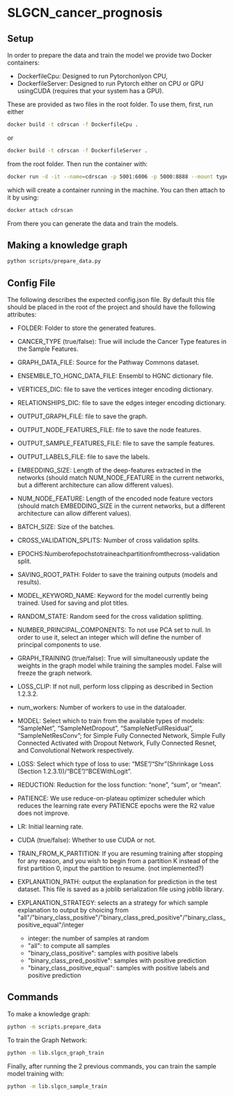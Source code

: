 # SLGCN_cancer_prognosis

## Setup

In order to prepare the data and train the model we provide two Docker containers:
* DockerfileCpu: Designed to run Pytorchonlyon CPU,
* DockerfileServer:  Designed to run Pytorch either on CPU or GPU usingCUDA (requires that your system has a GPU).

These are provided as two files in the root folder. To use them, first, run either 
```bash
docker build -t cdrscan -f DockerfileCpu .
```
or
```bash
docker build -t cdrscan -f DockerfileServer .
```

from the root folder. Then run the container with:

```bash
docker run -d -it --name=cdrscan -p 5001:6006 -p 5000:8888 --mount type=bind,source="$(pwd)",target=/workspaces/ cdrscan:latest
```

which will create a container running in the machine. You can then attach to it by using:

```bash
docker attach cdrscan
```

From there you can generate the data and train the models.


## Making a knowledge graph
```bash
python scripts/prepare_data.py
```

## Config File
The following describes the expected config.json file. By default this file should be placed in the root of the project and should have the following attributes:

* FOLDER: Folder to store the generated features.

* CANCER_TYPE (true/false): True will include the Cancer Type features in the Sample Features.

* GRAPH_DATA_FILE: Source for the Pathway Commons dataset.
* ENSEMBLE_TO_HGNC_DATA_FILE: Ensembl to HGNC dictionary file.
* VERTICES_DIC: file to save the vertices integer encoding dictionary.
* RELATIONSHIPS_DIC: file to save the edges integer encoding dictionary.
* OUTPUT_GRAPH_FILE: file to save the graph.
* OUTPUT_NODE_FEATURES_FILE: file to save the node features.
* OUTPUT_SAMPLE_FEATURES_FILE: file to save the sample features.
* OUTPUT_LABELS_FILE: file to save the labels.
* EMBEDDING_SIZE: Length of the deep-features extracted in the networks (should match NUM_NODE_FEATURE in the current networks, but a different architecture can allow different values).
* NUM_NODE_FEATURE: Length of the encoded node feature vectors (should match EMBEDDING_SIZE in the current networks, but a different architecture can allow different values).
* BATCH_SIZE: Size of the batches.
* CROSS_VALIDATION_SPLITS: Number of cross validation splits.
* EPOCHS:Numberofepochstotraineachpartitionfromthecross-validation split.
* SAVING_ROOT_PATH: Folder to save the training outputs (models and results).
* MODEL_KEYWORD_NAME: Keyword for the model currently being trained. Used for saving and plot titles.
* RANDOM_STATE: Random seed for the cross validation splitting.
* NUMBER_PRINCIPAL_COMPONENTS: To not use PCA set to null. In order to use it, select an integer which will define the number of principal components to use.
* GRAPH_TRAINING (true/false): True will simultaneously update the weights in the graph model while training the samples model. False will freeze the graph network.
* LOSS_CLIP: If not null, perform loss clipping as described in Section 1.2.3.2.
* num_workers: Number of workers to use in the dataloader.
* MODEL: Select which to train from the available types of models: “SampleNet”, “SampleNetDropout”, “SampleNetFullResidual”, “SampleNetResConv”; for Simple Fully Connected Network, Simple Fully Connected Activated with Dropout Network, Fully Connected Resnet, and Convolutional Network respectively.
* LOSS: Select which type of loss to use: “MSE”/“Shr”(Shrinkage Loss (Section 1.2.3.1))/“BCE”/“BCEWithLogit”.
* REDUCTION: Reduction for the loss function: “none”, “sum”, or “mean”.
* PATIENCE: We use reduce-on-plateau optimizer scheduler which reduces the learning rate every PATIENCE epochs were the R2 value does not improve.
* LR: Initial learning rate.
* CUDA (true/false): Whether to use CUDA or not.
* TRAIN_FROM_K_PARTITION: If you are resuming training after stopping for any reason, and you wish to begin from a partition K instead of the first partition 0, input the partition to resume. (not implemented?)
* EXPLANATION_PATH: output the explanation for prediction in the test dataset. This file is saved as a joblib serialization file using joblib library.
* EXPLANATION_STRATEGY: selects an a strategy for which sample explanation to output by choicing from "all"/"binary_class_positive"/"binary_class_pred_positive"/"binary_class_positive_equal"/integer
  - integer: the number of samples at random
  - "all": to compute all samples
  - "binary_class_positive": samples with positive labels
  - "binary_class_pred_positive": samples with positive prediction
  - "binary_class_positive_equal": samples with positive labels and positive prediction
 

## Commands

To make a knowledge graph:
```bash
python -m scripts.prepare_data
```

To train the Graph Network:
```bash
python -m lib.slgcn_graph_train
```

Finally, after running the 2 previous commands, you can train the sample model training with:
```bash
python -m lib.slgcn_sample_train
```
